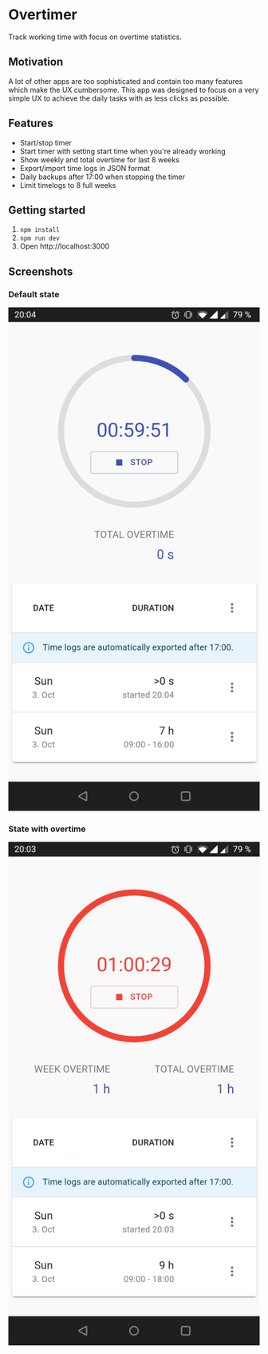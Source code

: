 # Overtimer

Track working time with focus on overtime statistics.

## Motivation

A lot of other apps are too sophisticated and contain too many features which make the UX cumbersome. This app was designed to focus on a very simple UX to achieve the daily tasks with as less clicks as possible.

## Features

* Start/stop timer
* Start timer with setting start time when you're already working 
* Show weekly and total overtime for last 8 weeks
* Export/import time logs in JSON format
* Daily backups after 17:00 when stopping the timer
* Limit timelogs to 8 full weeks

## Getting started

1. `npm install`
2. `npm run dev`
3. Open http://localhost:3000

## Screenshots

### Default state
![default](docs/overtimer-default.jpg)

### State with overtime
![overtime](docs/overtimer-overtime.jpg)

